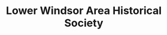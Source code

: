 ---
layout: repo
title: "Lower Windsor Area Historical Society"
id: 13416
permalink: repos/13416/
---